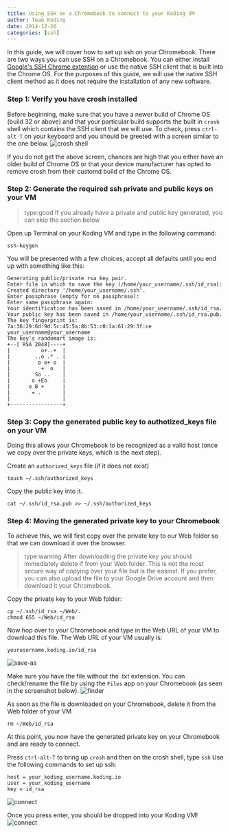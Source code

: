 ```yaml
---
title: Using SSH on a Chromebook to connect to your Koding VM
author: Team Koding
date: 2014-12-26
categories: [ssh]
---
```


In this guide, we will cover how to set up ssh on your Chromebook. There are
two ways you can use SSH on a Chromebook. You can either install [Google's SSH
Chrome extention](https://chrome.google.com/webstore/detail/secure-shell/pnhechapfaindjhompbnflcldabbghjo) 
or use the native SSH client that is built into the Chrome OS. For the purposes
of this guide, we will use the native SSH client method as it does not
require the installation of any new software.

### Step 1: Verify you have crosh installed
Before beginning, make sure that you have a newer build of Chrome OS (build 32 or above)
and that your particular build supports the built in `crosh` shell which contains
the SSH client that we will use. To check, press `ctrl-alt-T` on your keyboard
and you should be greeted with a screen similar to the one below.
![crosh shell](crosh.png)

If you do not get the above screen, chances are high that you either have an older
build of Chrome OS or that your device manufacturer has opted to remove crosh from
their customd build of the Chrome OS.

### Step 2: Generate the required ssh private and public keys on your VM
> type:good
> If you already have a private and public key generated, you can
skip the section below

Open up Terminal on your Koding VM and type in the following command: 
```
ssh-keygen
```
You will be presented with a few choices, accept all defaults until
you end up with something like this:
```
Generating public/private rsa key pair.
Enter file in which to save the key (/home/your_username/.ssh/id_rsa): 
Created directory '/home/your_username/.ssh'.
Enter passphrase (empty for no passphrase): 
Enter same passphrase again: 
Your identification has been saved in /home/your_username/.ssh/id_rsa.
Your public key has been saved in /home/your_username/.ssh/id_rsa.pub.
The key fingerprint is:
7a:36:29:6d:9d:5c:45:5a:8b:53:c0:1a:61:29:3f:ce your_username@your_username
The key's randomart image is:
+--[ RSA 2048]----+
|          o+..+  |
|        ..o .* . |
|         o o+ o  |
|          +  o   |
|        So ..    |
|       o +Eo     |
|      o B +      |
|       = .       |
|                 |
+-----------------+
```

### Step 3: Copy the generated public key to authotized_keys file on your VM
Doing this allows your Chromebook to be recognized as a valid host (once we copy
over the private keys, which is the next step).

Create an `authorized_keys` file (if it does not exist)
```
touch ~/.ssh/authorized_keys
```

Copy the public key into it.

```
cat ~/.ssh/id_rsa.pub >> ~/.ssh/authorized_keys
```

### Step 4: Moving the generated private key to your Chromebook
To achieve this, we will first copy over the private key to
our Web folder so that we can download it over the browser.

> type:warning
> After downloading the private key you should immediately
delete if from your Web folder. This is not the most secure way
of copying over your file but is the easiest. If you prefer, you
can also upload the file to your Google Drive account and then
download it your Chromebook.

Copy the private key to your Web folder:
```
cp ~/.ssh/id_rsa ~/Web/.
chmod 655 ~/Web/id_rsa
```

Now hop over to your Chromebook and type in the Web URL of your VM to
download this file. The Web URL of your VM usually is:
```
yourusername.koding.io/id_rsa
```
![save-as](save-as.png)

Make sure you have the file without the .txt extension. You can check/rename
the file by using the `Files` app on your Chromebook (as seen in the screenshot
below).
![finder](finder.png)

As soon as the file is downloaded on your Chromebook, delete it from
the Web folder of your VM
```
rm ~/Web/id_rsa
```

At this point, you now have the generated private key on your Chromebook
and are ready to connect.

Press `ctrl-alt-T` to bring up `crosh` and then on the crosh shell, type `ssh`
Use the following commands to set up ssh:
```
host = your_koding_username.koding.io
user = your_koding_username
key = id_rsa
```
![connect](connect.png)

Once you press enter, you should be dropped into your Koding VM!
![connect](connected.png)
